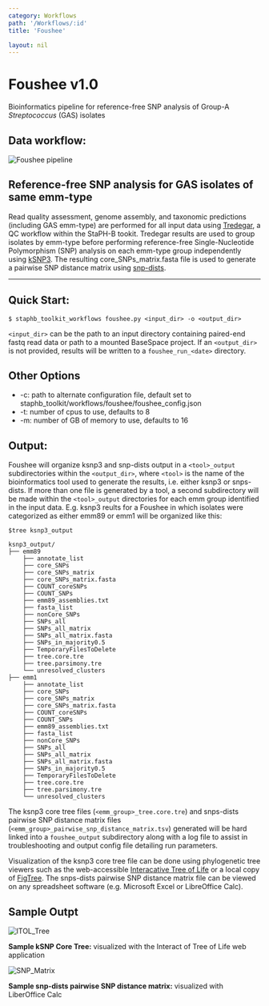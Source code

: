 ```yaml
---
category: Workflows
path: '/Workflows/:id'
title: 'Foushee'

layout: nil
---
```


# Foushee v1.0
Bioinformatics pipeline for reference-free SNP analysis of Group-A *Streptococcus* (GAS) isolates

## Data workflow:
![Foushee pipeline](/staphb_toolkit/assets/foushee/Foushee_v1.0.png)

## Reference-free SNP analysis for GAS isolates of same emm-type
Read quality assessment, genome assembly, and taxonomic predictions (including GAS emm-type) are performed for all input data using [Tredegar](https://staph-b.github.io/staphb_toolkit/#/tredegar-README), a QC workflow within the StaPH-B tookit. Tredegar results are used to group isolates by emm-type before performing reference-free Single-Nucleotide Polymorphism (SNP) analysis on each emm-type group independently using [kSNP3](https://www.ncbi.nlm.nih.gov/pubmed/25913206). The resulting core_SNPs_matrix.fasta file is used to generate a pairwise SNP distance matrix using [snp-dists](https://github.com/tseemann/snp-dists).

---

## Quick Start:

````
$ staphb_toolkit_workflows foushee.py <input_dir> -o <output_dir>
````

`<input_dir>` can be the path to an input directory containing paired-end fastq read data or path to a mounted BaseSpace project.
If an `<output_dir>` is not provided, results will be written to a `foushee_run_<date>` directory.


## Other Options
- -c: path to alternate configuration file, default set to staphb_toolkit/workflows/foushee/foushee_config.json
- -t: number of cpus to use, defaults to 8
- -m: number of GB of memory to use, defaults to 16


## Output:
Foushee will organize ksnp3 and snp-dists output in a `<tool>_output` subdirectories within the `<output_dir>`, where `<tool>` is the name of the bioinformatics tool used to generate the results, i.e. either ksnp3 or snps-dists. If more than one file is generated by a tool, a second subdirectory will be made within the `<tool>_output` directories for each emm group identified in the input data. E.g. ksnp3 reults for a Foushee in which isolates were categorized as either emm89 or emm1 will be organized like this:

`````
$tree ksnp3_output

ksnp3_output/
├── emm89
    ├── annotate_list
    ├── core_SNPs
    ├── core_SNPs_matrix
    ├── core_SNPs_matrix.fasta
    ├── COUNT_coreSNPs
    ├── COUNT_SNPs
    ├── emm89_assemblies.txt
    ├── fasta_list
    ├── nonCore_SNPs
    ├── SNPs_all
    ├── SNPs_all_matrix
    ├── SNPs_all_matrix.fasta
    ├── SNPs_in_majority0.5
    ├── TemporaryFilesToDelete
    ├── tree.core.tre
    ├── tree.parsimony.tre
    └── unresolved_clusters
├── emm1
    ├── annotate_list
    ├── core_SNPs
    ├── core_SNPs_matrix
    ├── core_SNPs_matrix.fasta
    ├── COUNT_coreSNPs
    ├── COUNT_SNPs
    ├── emm89_assemblies.txt
    ├── fasta_list
    ├── nonCore_SNPs
    ├── SNPs_all
    ├── SNPs_all_matrix
    ├── SNPs_all_matrix.fasta
    ├── SNPs_in_majority0.5
    ├── TemporaryFilesToDelete
    ├── tree.core.tre
    ├── tree.parsimony.tre
    └── unresolved_clusters

`````

The ksnp3 core tree files (`<emm_group>_tree.core.tre`) and snps-dists pairwise SNP distance matrix files (`<emm_group>_pairwise_snp_distance_matrix.tsv`) generated will be hard linked into a `foushee_output` subdirectory along with a log file to assist in troubleshooting and output config file detailing run parameters.

 Visualization of the ksnp3 core tree file can be done using phylogenetic tree viewers such as the web-accessible [Interacative Tree of Life](https://itol.embl.de) or a local copy of [FigTree](http://tree.bio.ed.ac.uk/software/figtree/). The snps-dists pairwise SNP distance matrix file can be viewed on any spreadsheet software (e.g. Microsoft Excel or LibreOffice Calc).

## Sample Outpt
![ITOL_Tree](/staphb_toolkit/assets/foushee/foushee_tree.png)

**Sample kSNP Core Tree:** visualized with the Interact of Tree of Life web application


![SNP_Matrix](/staphb_toolkit/assets/foushee/foushee_matrix.png)


**Sample snp-dists pairwise SNP distance matrix:** visualized with LiberOffice Calc
